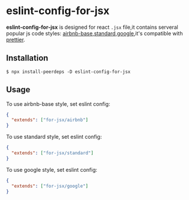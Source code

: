 # eslint-config-for-jsx

**eslint-config-for-jsx** is designed for react `.jsx` file,it contains serveral popular js code styles: [airbnb-base](https://www.npmjs.com/package/eslint-config-airbnb),[standard](https://www.npmjs.com/package/eslint-config-standard),[google](https://www.npmjs.com/package/eslint-config-google),it's compatible with [prettier](https://www.npmjs.com/package/eslint-config-prettier).

## Installation

```shell
$ npx install-peerdeps -D eslint-config-for-jsx
```

## Usage


To use airbnb-base style, set eslint config:

```json
{
  "extends": ["for-jsx/airbnb"]
}
```

To use standard style, set eslint config:

```json
{
  "extends": ["for-jsx/standard"]
}
```

To use google style, set eslint config:

```json
{
  "extends": ["for-jsx/google"]
}
```


